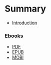 # Summary

* [Introduction](README.md)

### Ebooks

* [PDF](ebooks/gitbook-gitlab.pdf)
* [EPUB](ebooks/gitbook-gitlab.epub)
* [MOBI](ebooks/gitbook-gitlab.mobi)

